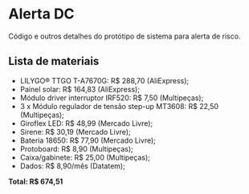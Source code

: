 # Alerta DC

Código e outros detalhes do protótipo de sistema para alerta de risco.

## Lista de materiais

- LILYGO® TTGO T-A7670G: R$ 288,70 (AliExpress);
- Painel solar: R$ 164,83 (AliExpress);
- Módulo driver interruptor IRF520: R$ 7,50 (Multipeças);
- 3 x Módulo regulador de tensão step-up MT3608: R$ 22,50 (Multipeças);
- Giroflex LED: R$ 48,99 (Mercado Livre);
- Sirene: R$ 30,19 (Mercado Livre);
- Bateria 18650: R$ 77,90 (Mercado Livre);
- Protoboard: R$ 8,90 (Multipeças);
- Caixa/gabinete: R$ 25,00 (Multipeças);
- Dados: R$ 8,90/mês (Datatem);

**Total: R$ 674,51**
